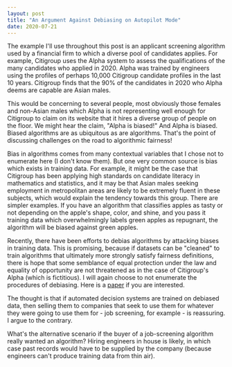 ```yaml
---
layout: post
title: "An Argument Against Debiasing on Autopilot Mode"
date: 2020-07-21
---
```


The example I'll use throughout this post is an applicant screening algorithm used by a financial firm to which a diverse pool of candidates applies. For example, Citigroup uses the Alpha system to assess the qualifications of the many candidates who applied in 2020. Alpha was trained by engineers using the profiles of perhaps 10,000 Citigroup candidate profiles in the last 10 years. Citigroup finds that the 90% of the candidates in 2020 who Alpha deems are capable are Asian males. 

This would be concerning to several people, most obviously those females and non-Asian males which Alpha is not representing well enough for Citigroup to claim on its website that it hires a diverse group of people on the floor. We might hear the claim, "Alpha is biased!" And Alpha is biased. Biased algorithms are as ubiquitous as are algorithms. That's the point of discussing challenges on the road to algorithmic fairness! 

Bias in algorithms comes from many contextual variables that I chose not to enumerate here (I don't know them). But one very common source is bias which exists in training data. For example, it might be the case that Citigroup has been applying high standards on candidate literacy in mathematics and statistics, and it may be that Asian males seeking employment in metropolitan areas are likely to be extremely fluent in these subjects, which would explain the tendency towards this group. There are simpler examples. If you have an algorithm that classifies apples as tasty or not depending on the apple's shape, color, and shine, and you pass it training data which overwhelmingly labels green apples as repugnant, the algorithm will be biased against green apples. 

Recently, there have been efforts to debias algorithms by attacking biases in training data. This is promising, because if datasets can be "cleaned" to train algorithms that ultimately more strongly satisfy fairness definitions, there is hope that some semblance of equal protection under the law and equality of opportunity are not threatened as in the case of Citigroup's Alpha (which is fictitious). I will again choose to not enumerate the procedures of debiasing. Here is a <a href="https://arxiv.org/pdf/1908.10763.pdf">paper</a> if you are interested. 

The thought is that if automated decision systems are trained on debiased data, then selling them to companies that seek to use them for whatever they were going to use them for - job screening, for example - is reassuring. I argue to the contrary.

What's the alternative scenario if the buyer of a job-screening algorithm really wanted an algorithm? Hiring engineers in house is likely, in which case past records would have to be supplied by the company (because engineers can't produce training data from thin air). 


